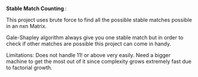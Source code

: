 <b> Stable Match Counting  </b>: 

This project uses brute force to find all the possible stable matches possible in an nxn Matrix.

Gale-Shapley algorithm always give you one stable match but in order to check if other matches are possible this project can come in handy.

Limitations:  Does not handle 11! or above very easily. Need a bigger machine to get the most out of it since complexity grows 
extremely fast due to factorial growth.

